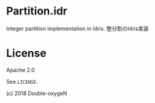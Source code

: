 # Partition.idr

Integer partition implementation in Idris.
整分割のIdris実装

# License

Apache 2.0

See `LICENSE`.

(c) 2018 Double-oxygeN
